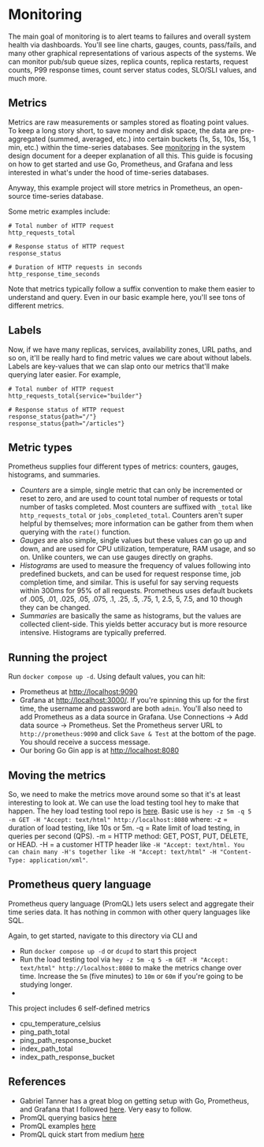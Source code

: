 # Monitoring
The main goal of monitoring is to alert teams to failures and overall system health via dashboards. You'll see line charts, gauges, counts, pass/fails, and many other graphical representations of various aspects of the systems. We can monitor pub/sub queue sizes, replica counts, replica restarts, request counts, P99 response times, count server status codes, SLO/SLI values, and much more.

## Metrics
Metrics are raw measurements or samples stored as floating point values. To keep a long story short, to save money and disk space, the data are pre-aggregated (summed, averaged, etc.) into certain buckets (1s, 5s, 10s, 15s, 1 min, etc.) within the time-series databases. See [monitoring](../../sysdesign.md) in the system design document for a deeper explanation of all this. This guide is focusing on how to get started and use Go, Prometheus, and Grafana and less interested in what's under the hood of time-series databases.

Anyway, this example project will store metrics in Prometheus, an open-source time-series database.

Some metric examples include:
```
# Total number of HTTP request
http_requests_total

# Response status of HTTP request
response_status

# Duration of HTTP requests in seconds
http_response_time_seconds
```

Note that metrics typically follow a suffix convention to make them easier to understand and query. Even in our basic example here, you'll see tons of different metrics.

## Labels
Now, if we have many replicas, services, availability zones, URL paths, and so on, it'll be really hard to find metric values we care about without labels. Labels are key-values that we can slap onto our metrics that'll make querying later easier. For example,

```
# Total number of HTTP request
http_requests_total{service="builder"}

# Response status of HTTP request
response_status{path="/"}
response_status{path="/articles"}
```

## Metric types
Prometheus supplies four different types of metrics: counters, gauges, histograms, and summaries.
- *Counters* are a simple, single metric that can only be incremented or reset to zero, and are used to count total number of requests or total number of tasks completed. Most counters are suffixed with `_total` like `http_requests_total` or `jobs_completed_total`. Counters aren't super helpful by themselves; more information can be gather from them when querying with the `rate()` function.
- *Gauges* are also simple, single values but these values can go up and down, and are used for CPU utilization, temperature, RAM usage, and so on. Unlike counters, we can use gauges directly on graphs.
- *Histograms* are used to measure the frequency of values following into predefined buckets, and can be used for request response time, job completion time, and similar. This is useful for say serving requests within 300ms for 95% of all requests. Prometheus uses default buckets of .005, .01, .025, .05, .075, .1, .25, .5, .75, 1, 2.5, 5, 7.5, and 10 though they can be changed.
- *Summaries* are basically the same as histograms, but the values are collected client-side. This yields better accuracy but is more resource intensive. Histograms are typically preferred.

## Running the project
Run `docker compose up -d`. Using default values, you can hit:
- Prometheus at [http://localhost:9090](http://localhost:9090)
- Grafana at [http://localhost:3000/](http://localhost:3000). If you're spinning this up for the first time, the username and password are both `admin`. You'll also need to add Prometheus as a data source in Grafana. Use Connections -> Add data source -> Prometheus. Set the Prometheus server URL to `http://prometheus:9090` and click `Save & Test` at the bottom of the page. You should receive a success message.
- Our boring Go Gin app is at [http://localhost:8080](http://localhost:8080)

## Moving the metrics
So, we need to make the metrics move around some so that it's at least interesting to look at. We can use the load testing tool hey to make that happen. The hey load testing tool repo is [here](https://github.com/rakyll/hey). Basic use is
`hey -z 5m -q 5 -m GET -H "Accept: text/html" http://localhost:8080`
where:
-z = duration of load testing, like 10s or 5m.
-q = Rate limit of load testing, in queries per second (QPS).
-m = HTTP method: GET, POST, PUT, DELETE, or HEAD.
-H = a customer HTTP header like `-H "Accept: text/html. You can chain many -H's together like -H "Accept: text/html" -H "Content-Type: application/xml"`.

## Prometheus query language
Prometheus query language (PromQL) lets users select and aggregate their time series data. It has nothing in common with other query languages like SQL.

Again, to get started, navigate to this directory via CLI and
- Run `docker compose up -d` or `dcupd` to start this project
- Run the load testing tool via `hey -z 5m -q 5 -m GET -H "Accept: text/html" http://localhost:8080` to make the metrics change over time. Increase the `5m` (five minutes) to `10m` or `60m` if you're going to be studying longer.
- 

This project includes 6 self-defined metrics
- cpu_temperature_celsius
- ping_path_total
- ping_path_response_bucket
- index_path_total
- index_path_response_bucket

## References
- Gabriel Tanner has a great blog on getting setup with Go, Prometheus, and Grafana that I followed [here](https://gabrieltanner.org/blog/collecting-prometheus-metrics-in-golang/). Very easy to follow.
- PromQL querying basics [here](https://prometheus.io/docs/prometheus/latest/querying/basics/)
- PromQL examples [here](https://prometheus.io/docs/prometheus/latest/querying/examples/)
- PromQL quick start from medium [here](https://valyala.medium.com/promql-tutorial-for-beginners-9ab455142085)